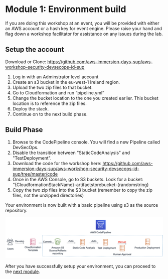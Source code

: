 # Module 1: Environment build

If you are doing this workshop at an event, you will be provided with either an AWS account or a hash key for event engine. Please raise your hand and flag down a workshop facilitator for assistance on any issues during the lab.


## Setup the account

Download or Clone: <a href="https://github.com/aws-immersion-days-sup/aws-workshop-security-devsecops-id-sup" target="_blank">https://github.com/aws-immersion-days-sup/aws-workshop-security-devsecops-id-sup</a>

1. Log in with an Adminstrator level account
2. Create an s3 bucket in the eu-west-1 Ireland region.
3. Upload the two zip files to that bucket.
4. Go to Cloudformation and run “pipeline.yml”
5. Change the bucket location to the one you created earlier.  This bucket location is to reference the zip files.
6. Deploy the stack.
7. Continue on to the next build phase.



## Build Phase



1. Browse to the CodePipeline console. You will find a new Pipeline called DevSecOps.
2. Disable the transition between "StaticCodeAnalysis" and "TestDeployment". 
3. Download the code for the workshop here:  https://github.com/aws-immersion-days-sup/aws-workshop-security-devsecops-id-sup/tree/master/code
4. Once in the AWS Console, go to S3 buckets. Look for a bucket: “{CloudformationStackName}-artifactstorebucket-{randomstring}
5. Copy the two zip files into the S3 bucket (remember to copy the zip files, not the unzipped directories)



Your environment is now built with a basic pipeline using s3 as the source repository.

![Pipeline](./images/01-pipeline.png)

After you have successfully setup your environment, you can proceed to the <a href="https://github.com/aws-immersion-days-sup/aws-workshop-security-devsecops-id-sup/blob/master/docs/02-first-pipeline-error.md" target="_blank">next module</a>.
